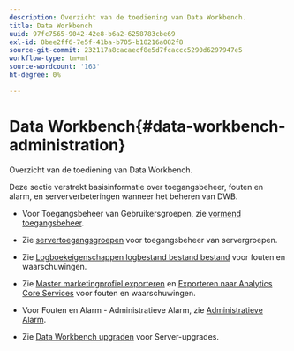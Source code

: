 ```yaml
---
description: Overzicht van de toediening van Data Workbench.
title: Data Workbench
uuid: 97fc7565-9042-42e8-b6a2-6258783cbe69
exl-id: 8bee2ff6-7e5f-41ba-b705-b18216a082f8
source-git-commit: 232117a8cacaecf8e5d7fcaccc5290d6297947e5
workflow-type: tm+mt
source-wordcount: '163'
ht-degree: 0%

---
```


# Data Workbench{#data-workbench-administration}

Overzicht van de toediening van Data Workbench.

Deze sectie verstrekt basisinformatie over toegangsbeheer, fouten en alarm, en serververbeteringen wanneer het beheren van DWB.

* Voor Toegangsbeheer van Gebruikersgroepen, zie [vormend toegangsbeheer](https://experienceleague.adobe.com/docs/data-workbench/using/server-admin-install/admin-dwb-server/access-control/c-config-acs-ctrl.html).
* Zie [servertoegangsgroepen](https://experienceleague.adobe.com/docs/data-workbench/using/server-admin-install/admin-dwb-server/access-control/c-undst-acc-lvls.html) voor toegangsbeheer van servergroepen.
* Zie [Logboekeigenschappen logbestand bestand bestand](https://experienceleague.adobe.com/docs/data-workbench/using/dataset/log-proc-config-file/c-log-sources.html) voor fouten en waarschuwingen.
* Zie [Master marketingprofiel exporteren](https://docs.adobe.com/help/en/data-workbench/using/client/export-data/dwb-crs-integration.html) en [Exporteren naar Analytics Core Services](https://docs.adobe.com/help/en/data-workbench/using/client/export-data/dwb-crs-integration.html) voor fouten en waarschuwingen.

* Voor Fouten en Alarm - Administratieve Alarm, zie [Administratieve Alarm](https://experienceleague.adobe.com/docs/data-workbench/using/server-admin-install/config-settings/c-admin-alts-cfg-stgs.html).
* Zie [Data Workbench upgraden](https://experienceleague.adobe.com/docs/data-workbench/using/install/upgrade-dwb/c-upgrd-ins.html) voor Server-upgrades.
